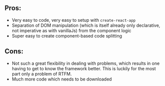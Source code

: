 ## Pros:

- Very easy to code, very easy to setup with `create-react-app`
- Separation of DOM manipulation (which is itself already only declarative, not imperative as with vanillaJs) from the component logic
- Super easy to create component-based code splitting

## Cons:

- Not such a great flexibility in dealing with problems, which results in one having to get to know the framework better. This is luckily for the most part only a problem of RTFM.
- Much more code which needs to be downloaded
